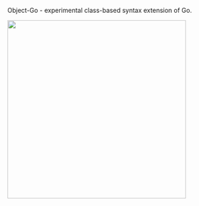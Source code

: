 Object-Go - experimental class-based syntax extension of Go.

<img src="https://github.com/AmorBielyi/gotoclass/blob/master/assets/logo.png" width="400"/>
